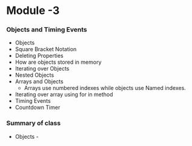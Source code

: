 # Module -3 

### Objects and Timing Events 

- Objects 
- Square Bracket Notation
- Deleting Properties
- How are objects stored in memory
- Iterating over Objects 
- Nested Objects 
- Arrays and Objects 
  - Arrays use numbered indexes while  objects use Named indexes.
- Iterating over array using for in method
- Timing Events
- Countdown Timer


### Summary of class 

- Objects - 